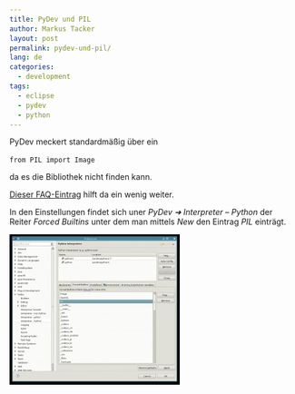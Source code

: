 ```yaml
---
title: PyDev und PIL
author: Markus Tacker
layout: post
permalink: pydev-und-pil/
lang: de
categories:
  - development
tags:
  - eclipse
  - pydev
  - python
---
```

PyDev meckert standardmäßig über ein

`from PIL import Image`

da es die Bibliothek nicht finden kann.

[Dieser FAQ-Eintrag][1] hilft da ein wenig weiter.

In den Einstellungen findet sich uner *PyDev ➜ Interpreter &#8211; Python* der Reiter *Forced Builtins* unter dem man mittels *New* den Eintrag *PIL* einträgt.

[<img class="alignnone size-medium wp-image-99" title="PyDev forced builtins" src="/uploads/2011/05/pydev-forced-builtins-300x265.jpg" alt="" width="300" height="265" />][2]

 [1]: http://pydev.org/faq.html#what_is_that_forced_builtin_libs_in_the_python_i
 [2]: /uploads/2011/05/pydev-forced-builtins.jpeg
